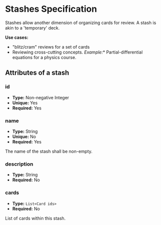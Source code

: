 Stashes Specification
=====================

Stashes allow another dimension of organizing cards for review. A stash is akin to a 'temporary' deck.

**Use cases:**

- "blitz/cram" reviews for a set of cards
- Reviewing cross-cutting concepts. *Example:** Partial-differential equations for a physics course.

## Attributes of a stash

### id

- **Type:** Non-negative Integer
- **Unique:** Yes
- **Required:** Yes

### name

- **Type:** String
- **Unique:** No
- **Required:** Yes

The name of the stash shall be non-empty.

### description

- **Type:** String
- **Required:** No

### cards

- **Type:** `List<Card ids>`
- **Required:** No

List of cards within this stash.
